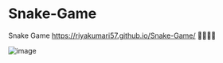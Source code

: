 # Snake-Game
Snake Game
https://riyakumari57.github.io/Snake-Game/ 👀👾🐍🐍
<!-- 
![image](https://user-images.githubusercontent.com/65845230/128610228-b3838b5c-f40f-451c-b671-adba1a3fc36a.png) -->

![image](https://user-images.githubusercontent.com/65845230/128610275-826b6d39-f32d-415b-992a-f3fb98221b0c.png)



